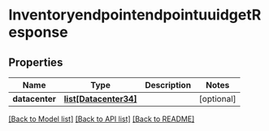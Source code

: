 # InventoryendpointendpointuuidgetResponse

## Properties
Name | Type | Description | Notes
------------ | ------------- | ------------- | -------------
**datacenter** | [**list[Datacenter34]**](Datacenter34.md) |  | [optional] 

[[Back to Model list]](../README.md#documentation-for-models) [[Back to API list]](../README.md#documentation-for-api-endpoints) [[Back to README]](../README.md)


